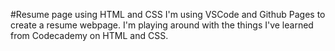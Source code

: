 #Resume page using HTML and CSS
I'm using VSCode and Github Pages to create a resume webpage. I'm playing around with the things I've learned from Codecademy on HTML and CSS.
